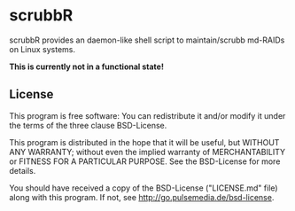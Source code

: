# scrubbR

scrubbR provides an daemon-like shell script to maintain/scrubb md-RAIDs on Linux systems.

**This is currently not in a functional state!**

## License

This program is free software: You can redistribute it and/or modify it under
the terms of the three clause BSD-License.

This program is distributed in the hope that it will be useful, but WITHOUT ANY 
WARRANTY; without even the implied warranty of MERCHANTABILITY or FITNESS FOR A
PARTICULAR PURPOSE. See the BSD-License for more details.

You should have received a copy of the BSD-License ("LICENSE.md" file) along with
this program. If not, see <http://go.pulsemedia.de/bsd-license>.